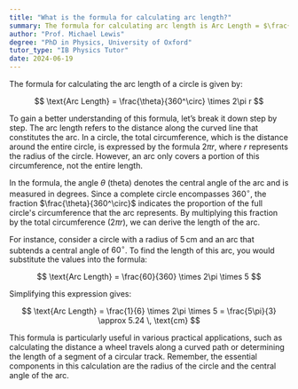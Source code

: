 ```yaml
---
title: "What is the formula for calculating arc length?"
summary: The formula for calculating arc length is Arc Length = $\frac{\theta}{360^\circ} \times 2\pi r$.
author: "Prof. Michael Lewis"
degree: "PhD in Physics, University of Oxford"
tutor_type: "IB Physics Tutor"
date: 2024-06-19
---
```


The formula for calculating the arc length of a circle is given by:

$$
\text{Arc Length} = \frac{\theta}{360^\circ} \times 2\pi r
$$

To gain a better understanding of this formula, let’s break it down step by step. The arc length refers to the distance along the curved line that constitutes the arc. In a circle, the total circumference, which is the distance around the entire circle, is expressed by the formula $2\pi r$, where $r$ represents the radius of the circle. However, an arc only covers a portion of this circumference, not the entire length.

In the formula, the angle $\theta$ (theta) denotes the central angle of the arc and is measured in degrees. Since a complete circle encompasses $360^\circ$, the fraction $\frac{\theta}{360^\circ}$ indicates the proportion of the full circle's circumference that the arc represents. By multiplying this fraction by the total circumference ($2\pi r$), we can derive the length of the arc.

For instance, consider a circle with a radius of $5 \, \text{cm}$ and an arc that subtends a central angle of $60^\circ$. To find the length of this arc, you would substitute the values into the formula:

$$
\text{Arc Length} = \frac{60}{360} \times 2\pi \times 5
$$

Simplifying this expression gives:

$$
\text{Arc Length} = \frac{1}{6} \times 2\pi \times 5 = \frac{5\pi}{3} \approx 5.24 \, \text{cm}
$$

This formula is particularly useful in various practical applications, such as calculating the distance a wheel travels along a curved path or determining the length of a segment of a circular track. Remember, the essential components in this calculation are the radius of the circle and the central angle of the arc.
    